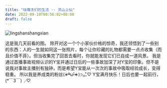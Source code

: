 ```yaml
---
title: "咕噜冻们的生活 -- 灵山上仙"
date: 2022-09-10T00:56:02+08:00
draft: false
---
```

![lingshanshangxian](/img/iwtty/lingshanshangxian.jpg)

这是我几天前看的图。
除开对这一个个小家伙价格的惊奇，我还领悟到了一些别的东西：人的一生就如同这一张照片，每个让你珍藏的礼物都需要一点点收集（而且价值不菲）。但当收集完了回首去看时，你就能发现它们已自成一道风景。
我是通过首播事故视频认识的Y宝并通过日后的一些事故加深了对Y宝的印象。但不是说我对事故主播别有独钟，而是希望Y宝能从一次次的事故中吸取经验成长，变得稳重。
所以我是养成类的粉丝(∗ᵒ̶̶̷̀ω˂̶́∗)੭₎₎̊₊♡
Y宝满月快乐！日后也要一起前行，(*￣3￣)╭♡

